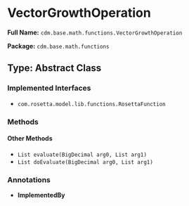 # VectorGrowthOperation

**Full Name:** `cdm.base.math.functions.VectorGrowthOperation`

**Package:** `cdm.base.math.functions`

## Type: Abstract Class

### Implemented Interfaces

- `com.rosetta.model.lib.functions.RosettaFunction`

### Methods

#### Other Methods

- `List evaluate(BigDecimal arg0, List arg1)`
- `List doEvaluate(BigDecimal arg0, List arg1)`

### Annotations

- **ImplementedBy**

